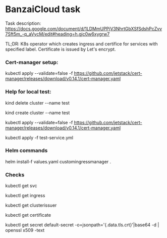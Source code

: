 # BanzaiCloud task

Task description: https://docs.google.com/document/d/1LDMmUPPjV3NhrtGbXSfSdshPcZvv7Sft5m_-q_aVycM/edit#heading=h.gjc0w6xygrw7

TL;DR:
K8s operator which creates ingress and certifice for services with specified label. Certificate is issued by Let's encrypt.

### Cert-manager setup:

kubectl apply --validate=false -f https://github.com/jetstack/cert-manager/releases/download/v0.14.1/cert-manager.yaml

### Help for local test: 

kind delete cluster --name test

kind create cluster --name test

kubectl apply --validate=false -f https://github.com/jetstack/cert-manager/releases/download/v0.14.1/cert-manager.yaml

kubectl apply -f test-service.yml

### Helm commands

helm install-f values.yaml customingressmanager .

### Checks

kubectl get svc

kubectl get ingress

kubectl get clusterissuer

kubectl get certificate

kubectl get secret default-secret -o=jsonpath='{.data.tls\.crt}'|base64 -d | openssl x509 -text

